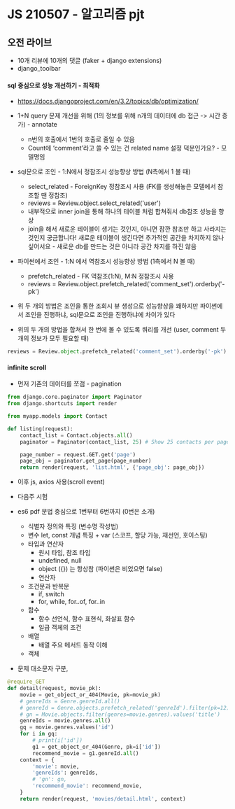 # JS 210507 - 알고리즘 pjt





## 오전 라이브



- 10개 리뷰에 10개의 댓글 (faker + django extensions)
- django_toolbar



#### sql 중심으로 성능 개선하기 - 최적화

- https://docs.djangoproject.com/en/3.2/topics/db/optimization/

- 1+N query 문제 개선을 위해 (1의 정보를 위해 n개의 데이터에 db 접근 -> 시간 증가) - annotate
  - n번의 호출에서 1번의 호출로 줄일 수 있음
  - Count에 ‘comment’라고 쓸 수 있는 건 related name 설정 덕분인가요? - 모델명임
- sql문으로 조인 - 1:N에서 정참조시 성능향상 방법 (N측에서 1 볼 때)
  - select_related - ForeignKey 정참조시 사용 (FK를 생성해놓은 모델에서 참조할 땐 정참조)
  - reviews = Review.object.select_related('user') 
  - 내부적으로 inner join을 통해 하나의 테이블 처럼 합쳐줘서 db참조 성능을 향상
  -  join을 해서 새로운 테이블이 생기는 것인지, 아니면 잠깐 참조만 하고 사라지는 것인지 궁금합니다! 새로운 테이블이 생긴다면 추가적인 공간을 차지하지 않나 싶어서요 - 새로운 db를 만드는 것은 아니라 공간 차지를 하진 않음
- 파이썬에서 조인 - 1:N 에서 역참조시 성능향상 방법 (1측에서 N 볼 때)
  - prefetch_related - FK 역참조(1:N), M:N 정참조시 사용
  - reviews = Review.object.prefetch_related('comment_set').orderby('-pk') 
- 위 두 개의 방법은 조인을 통한 조회시 뷰 생성으로 성능향상을 꽤하지만 파이썬에서 조인을 진행하냐, sql문으로 조인을 진행하냐에 차이가 있다
- 위의 두 개의 방법을 합쳐서 한 번에 볼 수 있도록 쿼리를 개선 (user, comment 두 개의 정보가 모두 필요할 때)

```python
reviews = Review.object.prefetch_related('comment_set').orderby('-pk') 
```



#### infinite scroll

- 먼저 기존의 데이터를 쪼갬 - pagination

```python
from django.core.paginator import Paginator
from django.shortcuts import render

from myapp.models import Contact

def listing(request):
    contact_list = Contact.objects.all()
    paginator = Paginator(contact_list, 25) # Show 25 contacts per page.

    page_number = request.GET.get('page')
    page_obj = paginator.get_page(page_number)
    return render(request, 'list.html', {'page_obj': page_obj})
```

- 이후 js, axios 사용(scroll event)







- 다음주 시험
- es6 pdf 문법 중심으로 1번부터 6번까지 (0번은 소개)
  - 식별자 정의와 특징 (변수명 작성법)
  - 변수 let, const 개념 특징 + var (스코프, 할당 가능, 재선언, 호이스팅)
  - 타입과 연산자
    - 원시 타입, 참조 타입 
    - undefined, null
    - object ({}) 는 항상참 (파이썬은 비었으면 false)
    - 연산자
  - 조건문과 반복문
    - if, switch
    - for, while, for..of, for..in
  - 함수
    - 함수 선언식, 함수 표현식, 화살표 함수
    - 일급 객체의 조건
  - 배열
    - 배열 주요 메서드 동작 이해
  - 객체
- 문제 대소문자 구분, 





```python
@require_GET
def detail(request, movie_pk):
    movie = get_object_or_404(Movie, pk=movie_pk)
    # genreIds = Genre.genreId.all()
    # genreId = Genre.objects.prefetch_related('genreId').filter(pk=12)
    # gn = Movie.objects.filter(genres=movie.genres).values('title')
    genreIds = movie.genres.all()
    gq = movie.genres.values('id')
    for i in gq:
        # print(i['id'])
        g1 = get_object_or_404(Genre, pk=i['id'])
        recommend_movie = g1.genreId.all()
    context = { 
        'movie': movie,
        'genreIds': genreIds,
        # 'gn': gn,
        'recommend_movie': recommend_movie,
    }
    return render(request, 'movies/detail.html', context)
```

